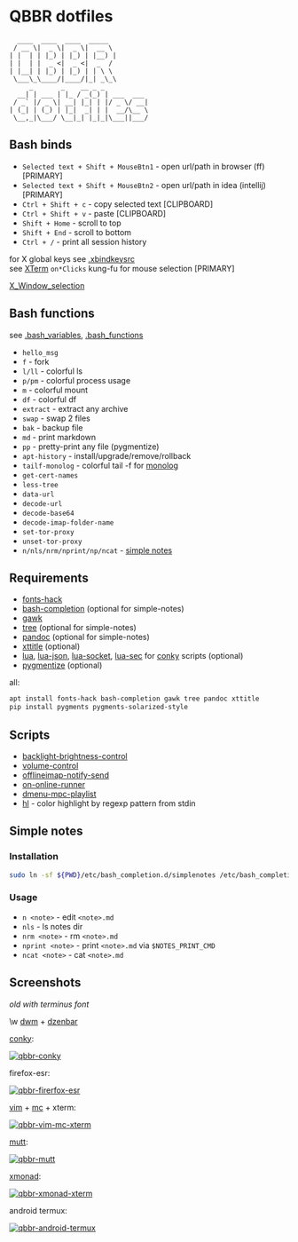 # QBBR dotfiles

	  ____  ____  ____  _____
	 / __ \|  _ \|  _ \|  __ \
	| |  | | |_) | |_) | |__) |
	| |  | |  _ <|  _ <|  _  /
	| |__| | |_) | |_) | | \ \
	 \___\_\____/|____/|_| _\_\
	     _       _    __ _ _
	  __| | ___ | |_ / _(_) | ___  ___
	 / _` |/ _ \| __| |_| | |/ _ \/ __|
	| (_| | (_) | |_|  _| | |  __/\__ \
	 \__,_|\___/ \__|_| |_|_|\___||___/

## Bash binds

 * `Selected text + Shift + MouseBtn1` - open url/path in browser (ff) [PRIMARY]
 * `Selected text + Shift + MouseBtn2` - open url/path in idea (intellij) [PRIMARY]
 * `Ctrl + Shift + c` - copy selected text [CLIPBOARD]
 * `Ctrl + Shift + v` - paste [CLIPBOARD]
 * `Shift + Home` - scroll to top
 * `Shift + End` - scroll to bottom
 * `Ctrl + /` - print all session history

for X global keys see [.xbindkeysrc](.xbindkeysrc)  
see [XTerm](.Xresources#L32) `on*Clicks` kung-fu for mouse selection [PRIMARY]

[X_Window_selection](https://en.wikipedia.org/wiki/X_Window_selection#Clipboard)

## Bash functions

see [.bash_variables](.bash_variables), [.bash_functions](.bash_functions)

 * `hello_msg`
 * `f` - fork
 * `l/ll` - colorful ls
 * `p/pm` - colorful process usage
 * `m` - colorful mount
 * `df` - colorful df
 * `extract` - extract any archive
 * `swap` - swap 2 files
 * `bak` - backup file
 * `md` - print markdown
 * `pp` - pretty-print any file (pygmentize)
 * `apt-history` - install/upgrade/remove/rollback
 * `tailf-monolog` - colorful tail -f for [monolog](https://github.com/Seldaek/monolog)
 * `get-cert-names`
 * `less-tree`
 * `data-url`
 * `decode-url`
 * `decode-base64`
 * `decode-imap-folder-name`
 * `set-tor-proxy`
 * `unset-tor-proxy`
 * `n/nls/nrm/nprint/np/ncat` - [simple notes](#simple-notes)

## Requirements

 * [fonts-hack](https://packages.debian.org/source/bullseye/fonts-hack)
 * [bash-completion](https://packages.debian.org/jessie/bash-completion) (optional for simple-notes)
 * [gawk](https://www.gnu.org/software/gawk/)
 * [tree](https://packages.debian.org/jessie/tree) (optional for simple-notes)
 * [pandoc](https://packages.debian.org/jessie/pandoc) (optional for simple-notes)
 * [xttitle](https://packages.debian.org/stretch/xttitle) (optional)
 * [lua](https://www.lua.org/), [lua-json](https://www.eharning.us/wiki/luajson/), [lua-socket](https://w3.impa.br/~diego/software/luasocket/), [lua-sec](https://luarocks.org/modules/brunoos/luasec)  for [conky](https://github.com/brndnmtthws/conky) scripts (optional)
 * [pygmentize](https://pygments.org/) (optional)

all:

```bash
apt install fonts-hack bash-completion gawk tree pandoc xttitle
pip install pygments pygments-solarized-style
```

## Scripts

 * [backlight-brightness-control](bin/backlight-brightness-control)
 * [volume-control](bin/volume-control)
 * [offlineimap-notify-send](bin/offlineimap-notify-send)
 * [on-online-runner](bin/on-online-runner)
 * [dmenu-mpc-playlist](bin/dmenu-mpc-playlist)
 * [hl](bin/hl) - color highlight by regexp pattern from stdin

## Simple notes

### Installation

```bash
sudo ln -sf ${PWD}/etc/bash_completion.d/simplenotes /etc/bash_completion.d/
```

### Usage

 * `n <note>` - edit `<note>.md`
 * `nls` - ls notes dir
 * `nrm <note>` - rm `<note>.md`
 * `nprint <note>` - print `<note>.md` via `$NOTES_PRINT_CMD`
 * `ncat <note>` - cat `<note>.md`

## Screenshots

*old with terminus font*

\w [dwm](https://github.com/qbbr/dwm) + [dzenbar](https://github.com/qbbr/dzenbar)

[conky](.config/conky):

[![qbbr-conky](https://i.imgur.com/p3H3sz0l.png)](https://i.imgur.com/p3H3sz0.png)

firefox-esr:

[![qbbr-firerfox-esr](https://i.imgur.com/1vnahXxl.png)](https://i.imgur.com/1vnahXx.png)

[vim](https://github.com/qbbr/dotvim) + [mc](.config/mc) + xterm:

[![qbbr-vim-mc-xterm](https://i.imgur.com/3dddM1hl.png)](https://i.imgur.com/3dddM1h.png)

[mutt](.muttrc):

[![qbbr-mutt](https://i.imgur.com/1vEF78Hl.png)](https://i.imgur.com/1vEF78H.png)

[xmonad](https://github.com/qbbr/xmonad-cfg):

[![qbbr-xmonad-xterm](https://i.imgur.com/JvDkJ5el.png)](https://i.imgur.com/JvDkJ5e.png)

android termux:

[![qbbr-android-termux](https://i.imgur.com/oR2tBa3l.jpg)](https://i.imgur.com/oR2tBa3.jpg)
